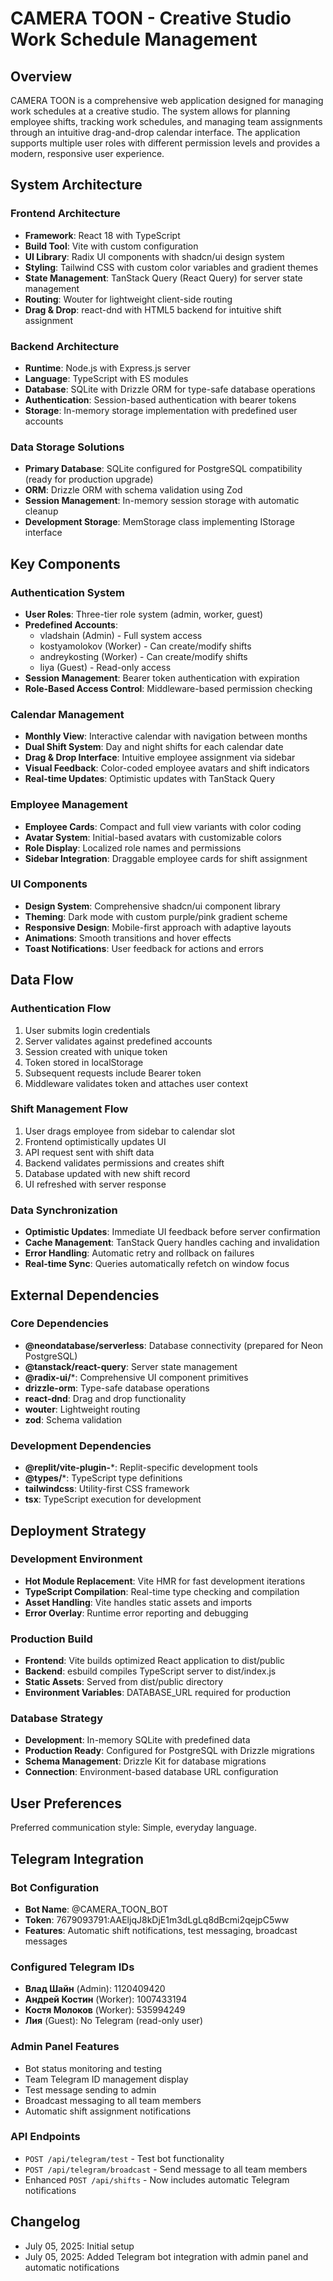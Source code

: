 # CAMERA TOON - Creative Studio Work Schedule Management

## Overview

CAMERA TOON is a comprehensive web application designed for managing work schedules at a creative studio. The system allows for planning employee shifts, tracking work schedules, and managing team assignments through an intuitive drag-and-drop calendar interface. The application supports multiple user roles with different permission levels and provides a modern, responsive user experience.

## System Architecture

### Frontend Architecture
- **Framework**: React 18 with TypeScript
- **Build Tool**: Vite with custom configuration
- **UI Library**: Radix UI components with shadcn/ui design system
- **Styling**: Tailwind CSS with custom color variables and gradient themes
- **State Management**: TanStack Query (React Query) for server state management
- **Routing**: Wouter for lightweight client-side routing
- **Drag & Drop**: react-dnd with HTML5 backend for intuitive shift assignment

### Backend Architecture
- **Runtime**: Node.js with Express.js server
- **Language**: TypeScript with ES modules
- **Database**: SQLite with Drizzle ORM for type-safe database operations
- **Authentication**: Session-based authentication with bearer tokens
- **Storage**: In-memory storage implementation with predefined user accounts

### Data Storage Solutions
- **Primary Database**: SQLite configured for PostgreSQL compatibility (ready for production upgrade)
- **ORM**: Drizzle ORM with schema validation using Zod
- **Session Management**: In-memory session storage with automatic cleanup
- **Development Storage**: MemStorage class implementing IStorage interface

## Key Components

### Authentication System
- **User Roles**: Three-tier role system (admin, worker, guest)
- **Predefined Accounts**: 
  - vladshain (Admin) - Full system access
  - kostyamolokov (Worker) - Can create/modify shifts
  - andreykosting (Worker) - Can create/modify shifts
  - liya (Guest) - Read-only access
- **Session Management**: Bearer token authentication with expiration
- **Role-Based Access Control**: Middleware-based permission checking

### Calendar Management
- **Monthly View**: Interactive calendar with navigation between months
- **Dual Shift System**: Day and night shifts for each calendar date
- **Drag & Drop Interface**: Intuitive employee assignment via sidebar
- **Visual Feedback**: Color-coded employee avatars and shift indicators
- **Real-time Updates**: Optimistic updates with TanStack Query

### Employee Management
- **Employee Cards**: Compact and full view variants with color coding
- **Avatar System**: Initial-based avatars with customizable colors
- **Role Display**: Localized role names and permissions
- **Sidebar Integration**: Draggable employee cards for shift assignment

### UI Components
- **Design System**: Comprehensive shadcn/ui component library
- **Theming**: Dark mode with custom purple/pink gradient scheme
- **Responsive Design**: Mobile-first approach with adaptive layouts
- **Animations**: Smooth transitions and hover effects
- **Toast Notifications**: User feedback for actions and errors

## Data Flow

### Authentication Flow
1. User submits login credentials
2. Server validates against predefined accounts
3. Session created with unique token
4. Token stored in localStorage
5. Subsequent requests include Bearer token
6. Middleware validates token and attaches user context

### Shift Management Flow
1. User drags employee from sidebar to calendar slot
2. Frontend optimistically updates UI
3. API request sent with shift data
4. Backend validates permissions and creates shift
5. Database updated with new shift record
6. UI refreshed with server response

### Data Synchronization
- **Optimistic Updates**: Immediate UI feedback before server confirmation
- **Cache Management**: TanStack Query handles caching and invalidation
- **Error Handling**: Automatic retry and rollback on failures
- **Real-time Sync**: Queries automatically refetch on window focus

## External Dependencies

### Core Dependencies
- **@neondatabase/serverless**: Database connectivity (prepared for Neon PostgreSQL)
- **@tanstack/react-query**: Server state management
- **@radix-ui/***: Comprehensive UI component primitives
- **drizzle-orm**: Type-safe database operations
- **react-dnd**: Drag and drop functionality
- **wouter**: Lightweight routing
- **zod**: Schema validation

### Development Dependencies
- **@replit/vite-plugin-***: Replit-specific development tools
- **@types/***: TypeScript type definitions
- **tailwindcss**: Utility-first CSS framework
- **tsx**: TypeScript execution for development

## Deployment Strategy

### Development Environment
- **Hot Module Replacement**: Vite HMR for fast development iterations
- **TypeScript Compilation**: Real-time type checking and compilation
- **Asset Handling**: Vite handles static assets and imports
- **Error Overlay**: Runtime error reporting and debugging

### Production Build
- **Frontend**: Vite builds optimized React application to dist/public
- **Backend**: esbuild compiles TypeScript server to dist/index.js
- **Static Assets**: Served from dist/public directory
- **Environment Variables**: DATABASE_URL required for production

### Database Strategy
- **Development**: In-memory SQLite with predefined data
- **Production Ready**: Configured for PostgreSQL with Drizzle migrations
- **Schema Management**: Drizzle Kit for database migrations
- **Connection**: Environment-based database URL configuration

## User Preferences

Preferred communication style: Simple, everyday language.

## Telegram Integration

### Bot Configuration
- **Bot Name**: @CAMERA_TOON_BOT
- **Token**: 7679093791:AAEljqJ8kDjE1m3dLgLq8dBcmi2qejpC5ww
- **Features**: Automatic shift notifications, test messaging, broadcast messages

### Configured Telegram IDs
- **Влад Шайн** (Admin): 1120409420
- **Андрей Костин** (Worker): 1007433194  
- **Костя Молоков** (Worker): 535994249
- **Лия** (Guest): No Telegram (read-only user)

### Admin Panel Features
- Bot status monitoring and testing
- Team Telegram ID management display
- Test message sending to admin
- Broadcast messaging to all team members
- Automatic shift assignment notifications

### API Endpoints
- `POST /api/telegram/test` - Test bot functionality
- `POST /api/telegram/broadcast` - Send message to all team members
- Enhanced `POST /api/shifts` - Now includes automatic Telegram notifications

## Changelog

- July 05, 2025: Initial setup
- July 05, 2025: Added Telegram bot integration with admin panel and automatic notifications